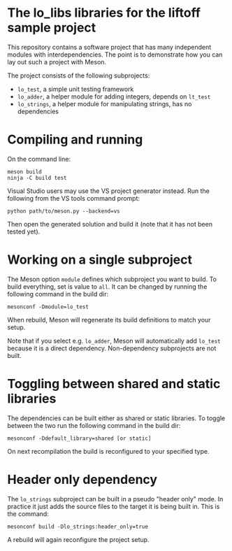 # The lo_libs libraries for the liftoff sample project

This repository contains a software project that has many independent
modules with interdependencies. The point is to demonstrate how you can
lay out such a project with Meson.

The project consists of the following subprojects:

 - `lo_test`, a simple unit testing framework
 - `lo_adder`, a helper module for adding integers, depends on `lt_test`
 - `lo_strings`, a helper module for manipulating strings, has no dependencies
 
# Compiling and running

On the command line:

    meson build
    ninja -C build test

Visual Studio users may use the VS project generator instead. Run the following from the VS
tools command prompt:

    python path/to/meson.py --backend=vs

Then open the generated solution and build it (note that it has not been tested yet).

# Working on a single subproject

The Meson option `module` defines which subproject you want to build. To build everything,
set is value to `all`. It can be changed by running the following command in the build dir:

    mesonconf -Dmodule=lo_test

When rebuild, Meson will regenerate its build definitions to match your setup.

Note that if you select e.g. `lo_adder`, Meson will automatically add `lo_test`
because it is a direct dependency. Non-dependency subprojects are not built.

# Toggling between shared and static libraries

The dependencies can be built either as shared or static libraries. To toggle
between the two run the following command in the build dir:

    mesonconf -Ddefault_library=shared [or static]

On next recompilation the build is reconfigured to your specified type.

# Header only dependency

The `lo_strings` subproject can be built in a pseudo "header only" mode. In practice
it just adds the source files to the target it is being built in. This is the command:

    mesonconf build -Dlo_strings:header_only=true

A rebuild will again reconfigure the project setup.
